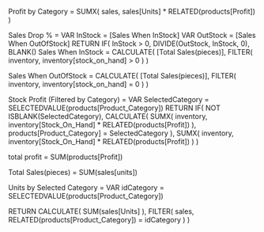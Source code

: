 Profit by Category = 
SUMX(
    sales,
    sales[Units] * RELATED(products[Profit])
)

Sales Drop % = 
VAR InStock = [Sales When InStock]
VAR OutStock = [Sales When OutOfStock]
RETURN
IF(
    InStock > 0,
    DIVIDE(OutStock, InStock, 0),
    BLANK()
Sales When InStock = 
CALCULATE(
    [Total Sales(pieces)],
    FILTER(
        inventory,
        inventory[stock_on_hand] > 0
    )
)

Sales When OutOfStock = 
CALCULATE(
    [Total Sales(pieces)],
    FILTER(
        inventory,
        inventory[stock_on_hand] = 0
    )
)

Stock Profit (Filtered by Category) = 
VAR SelectedCategory = SELECTEDVALUE(products[Product_Category])
RETURN
IF(
    NOT ISBLANK(SelectedCategory),
    CALCULATE(
        SUMX(
            inventory,
            inventory[Stock_On_Hand] * RELATED(products[Profit])
        ),
        products[Product_Category] = SelectedCategory
    ),
    SUMX(
        inventory,
        inventory[Stock_On_Hand] * RELATED(products[Profit])
    )
)

total profit = 
SUM(products[Profit])

Total Sales(pieces) = SUM(sales[units])

Units by Selected Category = 
VAR idCategory = SELECTEDVALUE(products[Product_Category])

RETURN
CALCULATE(
    SUM(sales[Units] ),
    FILTER(
        sales,
        RELATED(products[Product_Category]) = idCategory
    )
)
